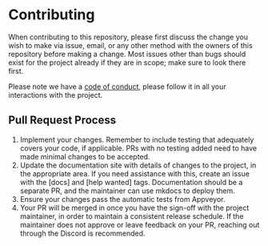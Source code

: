 # Contributing

When contributing to this repository, please first discuss the change you wish to make via issue,
email, or any other method with the owners of this repository before making a change. Most issues
other than bugs should exist for the project already if they are in scope; make sure to look there
first.

Please note we have a [code of conduct](CODE_OF_CONDUCT.md), please follow it in all your interactions with the project.

## Pull Request Process

1. Implement your changes. Remember to include testing that adequately covers your code,
    if applicable. PRs with no testing added need to have made minimal changes to be accepted.
2. Update the documentation site with details of changes to the project, in the appropriate area.
    If you need assistance with this, create an issue with the [docs] and [help wanted] tags.
    Documentation should be a separate PR, and the maintainer can use mkdocs to deploy them.
3. Ensure your changes pass the automatic tests from Appveyor.
4. Your PR will be merged in once you have the sign-off with the project maintainer, in order to
    maintain a consistent release schedule. If the maintainer does not approve or leave feedback
    on your PR, reaching out through the Discord is recommended.

